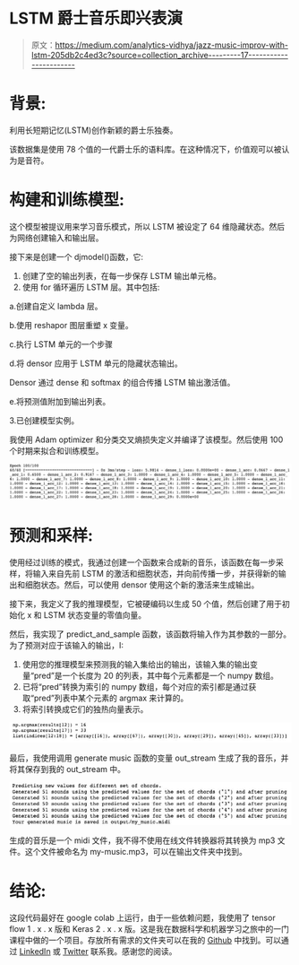 # LSTM 爵士音乐即兴表演

> 原文：<https://medium.com/analytics-vidhya/jazz-music-improv-with-lstm-205db2c4ed3c?source=collection_archive---------17----------------------->

# 背景:

利用长短期记忆(LSTM)创作新颖的爵士乐独奏。

该数据集是使用 78 个值的一代爵士乐的语料库。在这种情况下，价值观可以被认为是音符。

# 构建和训练模型:

这个模型被提议用来学习音乐模式，所以 LSTM 被设定了 64 维隐藏状态。然后为网络创建输入和输出层。

接下来是创建一个 djmodel()函数，它:

1.  创建了空的输出列表，在每一步保存 LSTM 输出单元格。
2.  使用 for 循环遍历 LSTM 层。其中包括:

a.创建自定义 lambda 层。

b.使用 reshapor 图层重塑 x 变量。

c.执行 LSTM 单元的一个步骤

d.将 densor 应用于 LSTM 单元的隐藏状态输出。

Densor 通过 dense 和 softmax 的组合传播 LSTM 输出激活值。

e.将预测值附加到输出列表。

3.已创建模型实例。

我使用 Adam optimizer 和分类交叉熵损失定义并编译了该模型。然后使用 100 个时期来拟合和训练模型。

![](img/0ccc7512eab439b488a29f2a001750b7.png)

# 预测和采样:

使用经过训练的模式，我通过创建一个函数来合成新的音乐，该函数在每一步采样，将输入来自先前 LSTM 的激活和细胞状态，并向前传播一步，并获得新的输出和细胞状态。然后，可以使用 densor 使用这个新的激活来生成输出。

接下来，我定义了我的推理模型，它被硬编码以生成 50 个值，然后创建了用于初始化 x 和 LSTM 状态变量的零值向量。

然后，我实现了 predict_and_sample 函数，该函数将输入作为其参数的一部分。为了预测对应于该输入的输出，I:

1.  使用您的推理模型来预测我的输入集给出的输出，该输入集的输出变量“pred”是一个长度为 20 的列表，其中每个元素都是一个 numpy 数组。
2.  已将“pred”转换为索引的 numpy 数组，每个对应的索引都是通过获取“pred”列表中某个元素的 argmax 来计算的。
3.  将索引转换成它们的独热向量表示。

![](img/75a2443375827056732a54835265805d.png)

最后，我使用调用 generate music 函数的变量 out_stream 生成了我的音乐，并将其保存到我的 out_stream 中。

![](img/acb5f87884cf9c15f943a2ac53ee853e.png)

生成的音乐是一个 midi 文件，我不得不使用在线文件转换器将其转换为 mp3 文件。这个文件被命名为 my-music.mp3，可以在输出文件夹中找到。

# 结论:

这段代码最好在 google colab 上运行，由于一些依赖问题，我使用了 tensor flow 1 . x . x 版和 Keras 2 . x . x 版。这是我在数据科学和机器学习之旅中的一门课程中做的一个项目。存放所有需求的文件夹可以在我的 [Github](https://github.com/Nwosu-Ihueze/Music_improv) 中找到。可以通过 [LinkedIn](https://www.linkedin.com/in/rosemary-nwosu-ihueze/) 或 [Twitter](https://twitter.com/adaihueze) 联系我。感谢您的阅读。
